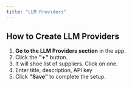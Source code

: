 ```yaml
---
title: "LLM Providers"
---
```


## How to Create LLM Providers

1. **Go to the LLM Providers section** in the app.
2. Click the **"+"** button.
3. It will shoe list of suppliers. Click on one.
4. Enter title, description, API key
4. Click **"Save"** to complete the setup.


